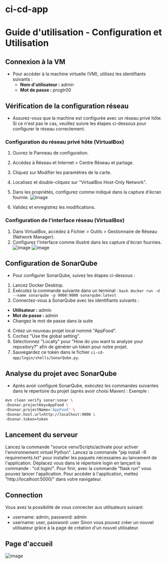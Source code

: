 # ci-cd-app
# Guide d'utilisation - Configuration et Utilisation

## Connexion à la VM
- Pour accéder à la machine virtuelle (VM), utilisez les identifiants suivants :
  - **Nom d'utilisateur :** admin
  - **Mot de passe :** progtr00

## Vérification de la configuration réseau
- Assurez-vous que la machine est configurée avec un réseau privé hôte. Si ce n'est pas le cas, veuillez suivre les étapes ci-dessous pour configurer le réseau correctement.

### Configuration du réseau privé hôte (VirtualBox)
1. Ouvrez le Panneau de configuration.
2. Accédez à Réseau et Internet > Centre Réseau et partage.
3. Cliquez sur Modifier les paramètres de la carte.
4. Localisez et double-cliquez sur "VirtualBox Host-Only Network".
5. Dans les propriétés, configurez comme indiqué dans la capture d'écran fournie.
   ![image](https://github.com/JulieMusique/ci-cd-app/assets/131668308/8036d052-f4c8-49bb-8973-c9927007f295)

7. Validez et enregistrez les modifications.

### Configuration de l'interface réseau (VirtualBox)
1. Dans VirtualBox, accédez à Fichier > Outils > Gestionnaire de Réseau (Network Manager).
2. Configurez l'interface comme illustré dans les capture d'écran fournies.
![image](https://github.com/JulieMusique/ci-cd-app/assets/131668308/60aa5369-881e-47a3-8aa9-30a7d7b58d26)
![image](https://github.com/JulieMusique/ci-cd-app/assets/131668308/f54781a5-afd5-4b90-9353-f18d6be772ed)

## Configuration de SonarQube
- Pour configurer SonarQube, suivez les étapes ci-dessous :

1. Lancez Docker Desktop.
2. Exécutez la commande suivante dans un terminal : ```bash docker run -d --name sonarqube -p 9000:9000 sonarqube:latest ```
3. Connectez-vous à SonarQube avec les identifiants suivants :
- **Utilisateur :** admin
- **Mot de passe :** admin
- Changez le mot de passe dans la suite
4. Créez un nouveau projet local nommé "AppFood".
5. Cochez "Use the global setting".
6. Sélectionnez "Locally" pour "How do you want to analyze your repository?" afin de générer un token pour notre projet.
7. Sauvegardez ce token dans le fichier `ci-cd-app/login/shells/SonarQube.py`.

## Analyse du projet avec SonarQube
- Après avoir configuré SonarQube, exécutez les commandes suivantes dans le répertoire du projet (après avoir choisi Maven) :
Exemple : 
```bash
mvn clean verify sonar:sonar \
-Dsonar.projectKey=AppFood \
-Dsonar.projectName='AppFood' \
-Dsonar.host.url=http://localhost:9000 \
-Dsonar.token=token
```

## Lancement du serveur
Lancez la commande "source venv/Scripts/activate pour activer l'environnement virtuel Python".
Lancez la commande "pip install -R requirements.txt" pour installer les paquets nécessaires au lancement de l'application.
Déplacez vous dans le répertoire login en lançant la commande : "cd login/".
Pour finir, avec la commande "flask run" vous pouvez lancer l'application.
Pour accéder à l'application, mettez "http://localhost:5000/" dans votre navigateur.

## Connection
Vous avez la possibilité de vous connecter aux utilisateurs suivant:
- username: admin, password: admin
- username: user, password: user
Sinon vous pouvez créer un nouvel utilisateur grâce à la page de création d'un nouvel utilisateur.

## Page d'accueil
![image](https://github.com/JulieMusique/ci-cd-app/assets/126576943/9813a1f3-1d1d-48cf-a0d3-b2082228b708)

